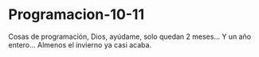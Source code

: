 # Programacion-10-11
Cosas de programación, Dios, ayúdame, solo quedan 2 meses... Y un año entero... Almenos el invierno ya casi acaba.
